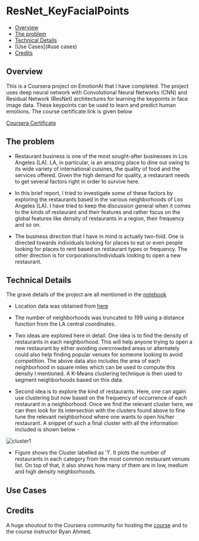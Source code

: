 # ResNet_KeyFacialPoints

- [Overview](#overview)
- [The problem](#the-problem)
- [Technical Details](#technical-details)
- [Use Cases](#use cases)
- [Credits](#credits)


## Overview

This is a Coursera project on EmotionAI that I have completed. The project uses deep neural network with Convolutional Neural Networks (CNN) and Residual Network (ResNet) architectures for learning the keypoints in face image data. These keypoints can be used to learn and predict human emotions. The course certificate link is given below

[Coursera Certificate](https://www.coursera.org/account/accomplishments/certificate/KQACF3CSLKL8)

## The problem

- Restaurant business is one of the most sought-after businesses in Los Angeles (LA). LA, in particular, is an amazing place to dine out owing to its wide variety of international cuisines, the quality of food and the services offered. Given the high demand for quality, a restaurant needs to get several factors right in order to survive here.

- In this brief report, I tried to investigate some of these factors by exploring the restaurants based in the various neighborhoods of Los Angeles (LA). I have tried to keep the discussion general when it comes to the kinds of restaurant and their features and rather focus on the global features like density of restaurants in a region, their frequency and so on.

- The business direction that I have in mind is actually two-fold. One is directed towards individuals looking for places to eat or even people looking for places to rent based on restaurant types or frequency. The other direction is for corporations/individuals looking to open a new restaurant.

## Technical Details

The grave details of the project are all mentioned in the [notebook](https://github.com/jyotisman-ds/Coursera_Capstone/blob/master/Exploring%20LA%20restaurants.ipynb)

- Location data was obtained from  [here](https://usc.data.socrata.com/dataset/Los-Angeles-Neighborhood-Map/r8qd-yxsr)

- The number of neighborhoods was truncated to 199 using a distance function from the LA central coordinates.

- Two ideas are explored here in detail. One idea is to find the density of restaurants in each neighborhood. This will help anyone trying to open a new restaurant by either avoiding overcrowded areas or alternately could also help finding popular venues for someone looking to avoid competition. The above data also includes the area of each neighborhood in square miles which can be used to compute this density I mentioned. A K-Means clustering technique is then used to segment neighborhoods based on this data.

- Second idea is to explore the kind of restaurants. Here, one can again use clustering but now based on the frequency of occurrence of each restaurant in a neighborhood. Once we find the relevant cluster here, we can then look for its intersection with the clusters found above to fine tune the relevant neighborhood where one wants to open his/her restaurant. A snippet of such a final cluster with all the information included is shown below -

![cluster1](/images/cluster_1.png)

- Figure shows the Cluster labelled as '1'. It plots the number of restaurants in each category from the most common restaurant venues list. On top of that, it also shows how many of them are in low, medium and high density neighborhoods.

## Use Cases



## Credits
A huge shoutout to the Coursera community for hosting the [course](https://www.coursera.org/projects/facial-key-point-detection) and to the course instructor Ryan Ahmed.
